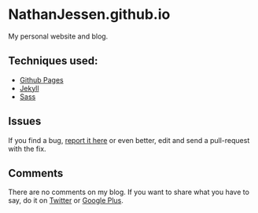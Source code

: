# NathanJessen.github.io

My personal website and blog.


## Techniques used:

- [Github Pages](http://pages.github.com/)
- [Jekyll](http://jekyllrb.com/)
- [Sass](http://sass-lang.com/)


## Issues

If you find a bug, [report it here](https://github.com/nathanjessen/nathanjessen.github.com/issues) or even better, edit and send a pull-request with the fix.


## Comments

There are no comments on my blog. If you want to share what you have to say, do it on [Twitter](https://twitter.com/nathanjessen) or [Google Plus](https://plus.google.com/108819920657113454025/posts).
